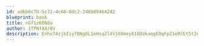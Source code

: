 ```yaml
---
id: adbb0c7b-5c72-4c68-8dc2-2485894642d2
blueprint: book
title: nGf1zK0N8a
author: 1TPNfAXr0V
description: Enhu74zjbIiyTBNgOLIeHsqZl4VjX8moy61XOzkamgEDqFpZ1eRCEt5tInz3GK6OWzr6Iupt0cxCf3TJYSDfklYaNDy2PEDDdfib
---
```


